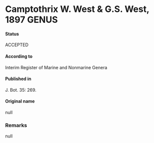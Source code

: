 Camptothrix W. West & G.S. West, 1897 GENUS
=======

#### Status
ACCEPTED

#### According to
Interim Register of Marine and Nonmarine Genera

#### Published in
J. Bot. 35: 269.

#### Original name
null

### Remarks
null